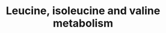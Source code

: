 ---
annotations:
- id: PW:0002323
  parent: disease pathway
  type: Pathway Ontology
  value: 3-hydroxy-3-methylglutaryl-CoA lyase deficiency pathway
- id: PW:0001087
  parent: classic metabolic pathway
  type: Pathway Ontology
  value: isoleucine metabolic pathway
- id: PW:0001810
  parent: disease pathway
  type: Pathway Ontology
  value: methylmalonic acidemia pathway
- id: PW:0001874
  parent: disease pathway
  type: Pathway Ontology
  value: isovaleric acidemia pathway
- id: DOID:14749
  parent: genetic disease
  type: Disease Ontology
  value: methylmalonic acidemia
- id: DOID:0050710
  parent: genetic disease
  type: Disease Ontology
  value: 3-Methylcrotonyl-CoA carboxylase deficiency
- id: PW:0001778
  parent: disease pathway
  type: Pathway Ontology
  value: propionic acidemia pathway
- id: DOID:14701
  parent: genetic disease
  type: Disease Ontology
  value: propionic acidemia
- id: PW:0001080
  parent: classic metabolic pathway
  type: Pathway Ontology
  value: valine metabolic pathway
- id: PW:0001809
  parent: disease pathway
  type: Pathway Ontology
  value: methylmalonate semialdehyde dehydrogenase deficiency pathway
- id: PW:0001088
  parent: classic metabolic pathway
  type: Pathway Ontology
  value: leucine metabolic pathway
- id: PW:0001875
  parent: disease pathway
  type: Pathway Ontology
  value: isobutyryl-CoA dehydrogenase deficiency pathway
- id: DOID:14753
  parent: genetic disease
  type: Disease Ontology
  value: isovaleric acidemia
- id: PW:0002289
  parent: disease pathway
  type: Pathway Ontology
  value: malonic aciduria pathway
- id: DOID:0110006
  parent: genetic disease
  type: Disease Ontology
  value: 3-methylglutaconic aciduria type 4
- id: DOID:655
  parent: genetic disease
  type: Disease Ontology
  value: inherited metabolic disorder
- id: PW:0001870
  parent: disease pathway
  type: Pathway Ontology
  value: maple syrup urine disease pathway
- id: DOID:9269
  parent: genetic disease
  type: Disease Ontology
  value: maple syrup urine disease
authors:
- Akutmon
- DeSl
- L Dupuis
- Eweitz
- Finterly
- SamDrabbe
- Ddigles
citedin: ''
communities:
- IEM
- RareDiseases
description: This pathway shows disorders related to leucine, isoleusine and valine
  metabolism. These three substrates are part of a group of chemicals called Branched-chain
  amino acids (BCAAs), which are essential nutrients and can be found in meat, dairy,
  and legumes. BCAAs stimulate the building of protein in muscle and possibly reduce
  muscle breakdown. Disorders resulting from an enzyme defect are highlighted in pink.  This
  pathway was inspired by Chapter 7 of the book of Blau (ISBN 3642403360 (978-3642403361)).
last-edited: 2025-07-08
ndex: null
organisms:
- Homo sapiens
redirect_from:
- /index.php/Pathway:WP4686
- /instance/WP4686
- /instance/WP4686_r139823
revision: r139823
schema-jsonld:
- '@context': https://schema.org/
  '@id': https://wikipathways.github.io/pathways/WP4686.html
  '@type': Dataset
  creator:
    '@type': Organization
    name: WikiPathways
  description: This pathway shows disorders related to leucine, isoleusine and valine
    metabolism. These three substrates are part of a group of chemicals called Branched-chain
    amino acids (BCAAs), which are essential nutrients and can be found in meat, dairy,
    and legumes. BCAAs stimulate the building of protein in muscle and possibly reduce
    muscle breakdown. Disorders resulting from an enzyme defect are highlighted in
    pink.  This pathway was inspired by Chapter 7 of the book of Blau (ISBN 3642403360
    (978-3642403361)).
  keywords:
  - 2-Ethylhydracrylic acid
  - 2-Hydroxy-3-methylvalerate
  - 2-Hydroxyisocaproate
  - 2-Hydroxyisovalerate
  - 2-Methyl-3-hydroxy-butyryl-CoA
  - 2-Methyl-3-hydroxy-butyrylcarnitine
  - 2-Methyl-3-hydroxybutyrate
  - 2-Methyl-3-hydroxybutyryl-carnitine
  - 2-Methylaceto-acetyl-CoA
  - 2-Methylacetoacetic acid
  - 2-Methylbutyryl-CoA
  - 2-Methylbutyrylcarnitine
  - 2-Methylbutyrylglycine
  - 2-Oxo-3-methylvalerate
  - 2-Oxo-isovalerate
  - 2-Oxoisocaproate
  - 2-Oxoisovalerate
  - 3-Aminoisobutyric acid
  - 3-Hydroxy-3-methylglutarate
  - 3-Hydroxy-3-methylglutaryl-CoA
  - 3-Hydroxybutyrate
  - 3-Hydroxyhexanoyl-carnitine
  - 3-Hydroxyiso-butyryl-CoA
  - 3-Hydroxyisobutyrate
  - 3-Hydroxyisobutyrylcarnitine
  - 3-Hydroxyisovalerate
  - 3-Hydroxypropionate
  - 3-Hydroxypropionic acid
  - 3-Methyl-glutaconyl-CoA
  - 3-Methylcrotonyl-CoA
  - 3-Methylcrotonylglycine
  - 3-Methylglutaconate
  - 3-Methylglutarate
  - 3-Methylglutarylcarnitine
  - 4-Hydroxyisovaleric acid
  - ACADSB
  - ACSF3
  - Acetoacetate
  - Acetyl-CoA
  - Aminotransferase
  - BCAT1
  - BCAT2
  - Beta-alanine
  - Beta-ketothiolase
  - Biotin
  - E1 (alpha)
  - E1 (beta)
  - E2 (aka DBT)
  - E3 (aka DLD)
  - Ethylmalonic acid
  - HIBADH
  - HIBCH
  - HMG-CoA lyase
  - Hydratase
  - IBD
  - IVD
  - Isobutyryl-CoA
  - Isobutyrylcarnitine
  - Isobutyrylglycine
  - Isoleucine
  - Isovaleric acid
  - Isovaleryglucuronide
  - Isovaleryl-CoA
  - Isovalerylcarnitine
  - Isovalerylglycine
  - Ketone Bodies
  - L-Isoleucine
  - L-Leucine
  - L-Valine
  - Leucine
  - MCC alpha
  - MHBD
  - MMSDH
  - Malonate
  - Malonic acid
  - Malonyl-CoA
  - Malonyl-CoA decarboxylase
  - Malonylcarnitine
  - Methacrylyl-CoA
  - Methylmalonate
  - Methylmalonate semialdehyde
  - Methylmalonic acid
  - Methylmalonyl-CoA
  - Methylmalonylcarnitine
  - Mutase
  - PCCA
  - PCCB
  - Propionyl-CoA
  - Propionylcarnitine
  - Propionylglycine
  - R,S-Methylcitrate
  - S-2-carboxypropylcysteamine
  - S-2-carboxypropylcysteine
  - SCEH
  - Succinyl-CoA
  - Tiglycarnitine
  - Tiglyl-CoA
  - Tiglylcarnitine
  - Tiglylglycine
  - Tiglylgycine
  - Valine
  - alloisoleucine
  license: CC0
  name: Leucine, isoleucine and valine metabolism
seo: CreativeWork
title: Leucine, isoleucine and valine metabolism
wpid: WP4686
---